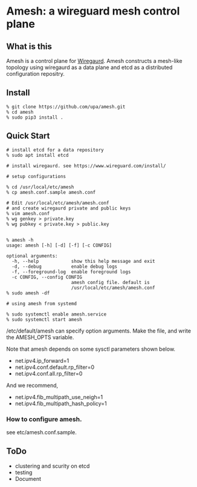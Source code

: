 
# Amesh: a wireguard mesh control plane

## What is this

Amesh is a control plane for [Wiregaurd](https://www.wireguard.com/).
Amesh constructs a mesh-like topology using wiregaurd as a data plane
and etcd as a distributed configuration repositry.


## Install

```
% git clone https://github.com/upa/amesh.git
% cd amesh
% sudo pip3 install .
```

## Quick Start

```
# install etcd for a data repository
% sudo apt install etcd

# install wiregaurd. see https://www.wireguard.com/install/

# setup configurations

% cd /usr/local/etc/amesh
% cp amesh.conf.sample amesh.conf

# Edit /usr/local/etc/amesh/amesh.conf
# and create wiregaurd private and public keys
% vim amesh.conf
% wg genkey > private.key
% wg pubkey < private.key > public.key


% amesh -h
usage: amesh [-h] [-d] [-f] [-c CONFIG]

optional arguments:
  -h, --help            show this help message and exit
  -d, --debug           enable debug logs
  -f, --foreground-log  enable foreground logs
  -c CONFIG, --config CONFIG
                        amesh config file. default is
                        /usr/local/etc/amesh/amesh.conf
% sudo amesh -df
```

```
# using amesh from systemd

% sudo systemctl enable amesh.service
% sudo systemctl start amesh
```

/etc/default/amesh can specify option arguments. Make the file, and
write the AMESH_OPTS variable.

Note that amesh depends on some sysctl parameters shown below.

- net.ipv4.ip_forward=1
- net.ipv4.conf.default.rp_filter=0
- net.ipv4.conf.all.rp_filter=0

And we recommend,

- net.ipv4.fib_multipath_use_neigh=1
- net.ipv4.fib_multipath_hash_policy=1


### How to configure amesh.

see etc/amesh.conf.sample.


## ToDo

- clustering and scurity on etcd
- testing
- Document

